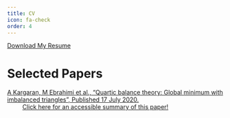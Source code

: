 ```yaml
---
title: CV
icon: fa-check
order: 4
---
```

<html lang="en">
<head>
    <meta charset="UTF-8">
    <meta name="viewport" content="width=device-width, initial-scale=1.0">
</head>
<body>
    <a href="assets/files/Mahdieh_Ebrahimi_CV.pdf" download>Download My Resume</a>

<h1>Selected Papers</h1>

<p class="paper-ref">
	<a href="https://journals.aps.org/pre/abstract/10.1103/PhysRevE.102.012310" 
	target="_blank">A Kargaran, M Ebrahimi et al., “Quartic balance theory: Global minimum with imbalanced triangles”,  Published 17 July 2020.</a>
<br>&nbsp;&nbsp;&nbsp;&nbsp;&nbsp;&nbsp;&nbsp;&nbsp; <a href="doc/fakeRSD_spectra_summary.pdf"> Click here for an accessible summary of this paper!</a></p>											


</body>
</html>


    

